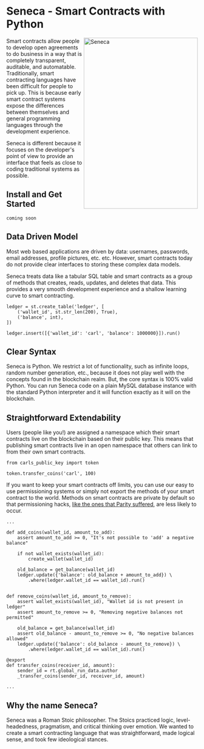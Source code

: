 # Seneca - Smart Contracts with Python

<img src="https://github.com/Lamden/seneca/raw/master/seneca.jpg" align="right"
     title="Seneca" width="300" height="450">

Smart contracts allow people to develop open agreements to do business in a way that is completely transparent, auditable, and automatable. Traditionally, smart contracting languages have been difficult for people to pick up. This is because early smart contract systems expose the differences between themselves and general programming languages through the development experience.

Seneca is different because it focuses on the developer's point of view to provide an interface that feels as close to coding traditional systems as possible.

## Install and Get Started

`coming soon`

## Data Driven Model

Most web based applications are driven by data: usernames, passwords, email addresses, profile pictures, etc. etc. However, smart contracts today do not provide clear interfaces to storing these complex data models.

Seneca treats data like a tabular SQL table and smart contracts as a group of methods that creates, reads, updates, and deletes that data. This provides a very smooth development experience and a shallow learning curve to smart contracting.

```
ledger = st.create_table('ledger', [
    ('wallet_id', st.str_len(200), True),
    ('balance', int),
])

ledger.insert([{'wallet_id': 'carl', 'balance': 1000000}]).run()
```

## Clear Syntax

Seneca is Python. We restrict a lot of functionality, such as infinite loops, random number generation, etc., because it does not play well with the concepts found in the blockchain realm. But, the core syntax is 100% valid Python. You can run Seneca code on a plain MySQL database instance with the standard Python interpreter and it will function exactly as it will on the blockchain.

## Straightforward Extendability

Users (people like you!) are assigned a namespace which their smart contracts live on the blockchain based on their public key. This means that publishing smart contracts live in an open namespace that others can link to from their own smart contracts.

```
from carls_public_key import token

token.transfer_coins('carl', 100)
```

If you want to keep your smart contracts off limits, you can use our easy to use permissioning systems or simply not export the methods of your smart contract to the world. Methods on smart contracts are private by default so that permissioning hacks, [like the ones that Parity suffered](https://medium.com/@rtaylor30/how-i-snatched-your-153-037-eth-after-a-bad-tinder-date-d1d84422a50b), are less likely to occur.

```
...

def add_coins(wallet_id, amount_to_add):
    assert amount_to_add >= 0, "It's not possible to 'add' a negative balance"

    if not wallet_exists(wallet_id):
        create_wallet(wallet_id)

    old_balance = get_balance(wallet_id)
    ledger.update({'balance': old_balance + amount_to_add}) \
        .where(ledger.wallet_id == wallet_id).run()


def remove_coins(wallet_id, amount_to_remove):
    assert wallet_exists(wallet_id), "Wallet id is not present in ledger"
    assert amount_to_remove >= 0, "Removing negative balances not permitted"

    old_balance = get_balance(wallet_id)
    assert old_balance - amount_to_remove >= 0, "No negative balances allowed"
    ledger.update({'balance': old_balance - amount_to_remove}) \
        .where(ledger.wallet_id == wallet_id).run()

@export
def transfer_coins(receiver_id, amount):
    sender_id = rt.global_run_data.author
    _transfer_coins(sender_id, receiver_id, amount)
    
...
```

## Why the name Seneca?

Seneca was a Roman Stoic philosopher. The Stoics practiced logic, level-headedness, pragmatism, and critical thinking over emotion. We wanted to create a smart contracting language that was straightforward, made logical sense, and took few ideological stances.
